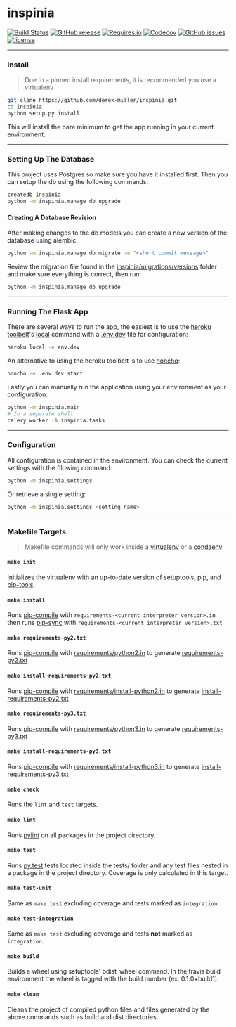# inspinia
[![Build Status](https://img.shields.io/travis/derek-miller/inspinia.svg)](https://travis-ci.org/derek-miller/inspinia)
[![GitHub release](https://img.shields.io/github/release/derek-miller/inspinia.svg)]()
[![Requires.io](https://img.shields.io/requires/github/derek-miller/inspinia.svg)](https://requires.io/github/derek-miller/inspinia/requirements/?branch=master)
[![Codecov](https://img.shields.io/codecov/c/github/derek-miller/inspinia.svg)](https://codecov.io/gh/derek-miller/inspinia)
[![GitHub issues](https://img.shields.io/github/issues/derek-miller/inspinia.svg)](https://github.com/derek-miller/inspinia/issues)
[![license](https://img.shields.io/github/license/derek-miller/inspinia.svg)](https://github.com/derek-miller/inspinia/blob/master/LICENSE)


***

### Install

> Due to a pinned install requirements, it is recommended you use a virtualenv

```bash
git clone https://github.com/derek-miller/inspinia.git
cd inspinia
python setup.py install
```

This will install the bare minimum to get the app running in your current environment.

***

### Setting Up The Database

This project uses Postgres so make sure you have it installed first. Then you can setup the db using the following
commands:

```bash
createdb inspinia
python -m inspinia.manage db upgrade
```

#### Creating A Database Revision

After making changes to the db models you can create a new version of the database using alembic:

```bash
python -m inspinia.manage db migrate -m "<short commit message>"
```

Review the migration file found in the [inspinia/migrations/versions](inspinia/migrations/versions) folder and make sure everything is correct, then run:

```bash
python -m inspinia.manage db upgrade
```

***

### Running The Flask App

There are several ways to run the app, the easiest is to use the [heroku toolbelt](https://toolbelt.heroku.com/)'s [local](https://devcenter.heroku.com/articles/heroku-local) command with a [.env.dev](.env.dev) file for configuration:

```bash
heroku local -e env.dev
```

An alternative to using the heroku toolbelt is to use [honcho](https://honcho.readthedocs.org/en/latest/):

```bash
honcho -e .env.dev start
```

Lastly you can manually run the application using your environment as your configuration:

```bash
python -m inspinia.main
# In a separate shell
celery worker -A inspinia.tasks
```

***

### Configuration

All configuration is contained in the environment. You can check the current settings with the fllowing command:

```bash
python -m inspinia.settings
```

Or retrieve a single setting:

```bash
python -m inspinia.settings <setting_name>
```

***

### Makefile Targets

> Makefile commands will only work inside a [virtualenv](https://virtualenv.pypa.io/en/latest/) or a [condaenv](http://conda.pydata.org/docs/using/envs.html)

#### `make init`

Initializes the virtualenv with an up-to-date version of setuptools, pip, and [pip-tools](https://github.com/nvie/pip-tools/).

#### `make install`

Runs [pip-compile] with `requirements-<current interpreter version>.in` then runs [pip-sync] with `requirements-<current interpreter version>.txt`

#### `make requirements-py2.txt`

Runs [pip-compile] with [requirements/python2.in](requirements/python2.in) to generate [requirements-py2.txt](requirements-py2.txt)

#### `make install-requirements-py2.txt`

Runs [pip-compile] with [requirements/install-python2.in](requirements/install-python2.in) to generate [install-requirements-py2.txt](install-requirements-py2.txt)

#### `make requirements-py3.txt`

Runs [pip-compile] with [requirements/python3.in](requirements/python3.in) to generate [requirements-py3.txt](requirements-py3.txt)

#### `make install-requirements-py3.txt`

Runs [pip-compile] with [requirements/install-python3.in](requirements/install-python3.in) to generate [install-requirements-py3.txt](install-requirements-py3.txt)

#### `make check`

Runs the `lint` and `test` targets.

#### `make lint`

Runs [pylint] on all packages in the project directory.

#### `make test`

Runs [py.test] tests located inside the tests/ folder and any test files nested in a package in the project directory. Coverage is only calculated in this target.

#### `make test-unit`

Same as `make test` excluding coverage and tests marked as `integration`.

#### `make test-integration`

Same as `make test` excluding coverage and tests **not** marked as `integration`.

#### `make build`

Builds a wheel using setuptools' bdist_wheel command. In the travis build environment the wheel is tagged with the build number (ex. 0.1.0+build1).

#### `make clean`

Cleans the project of compiled python files and files generated by the above commands such as build and dist directories.


[pylint]: https://www.pylint.org/
[py.test]: http://pytest.org/latest/
[pip-tools]: https://github.com/nvie/pip-tools/#pip-tools--pip-compile--pip-sync
[pip-compile]: https://github.com/nvie/pip-tools/#example-usage-for-pip-compile
[pip-sync]: https://github.com/nvie/pip-tools/#example-usage-for-pip-sync
